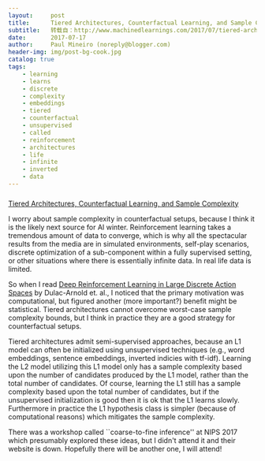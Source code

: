 ```yaml
---
layout:     post
title:      Tiered Architectures, Counterfactual Learning, and Sample Complexity
subtitle:   转载自：http://www.machinedlearnings.com/2017/07/tiered-architectures-counterfactual.html
date:       2017-07-17
author:     Paul Mineiro (noreply@blogger.com)
header-img: img/post-bg-cook.jpg
catalog: true
tags:
    - learning
    - learns
    - discrete
    - complexity
    - embeddings
    - tiered
    - counterfactual
    - unsupervised
    - called
    - reinforcement
    - architectures
    - life
    - infinite
    - inverted
    - data
---
```













### 
[Tiered Architectures, Counterfactual Learning, and Sample Complexity](http://www.machinedlearnings.com/2017/07/tiered-architectures-counterfactual.html)


I worry about sample complexity in counterfactual setups, because I think it is the likely next source for AI winter. Reinforcement learning takes a tremendous amount of data to converge, which is why all the spectacular results from the media are in simulated environments, self-play scenarios, discrete optimization of a sub-component within a fully supervised setting, or other situations where there is essentially infinite data. In real life data is limited.

So when I read [Deep Reinforcement Learning in Large Discrete Action Spaces](https://arxiv.org/abs/1512.07679) by Dulac-Arnold et. al., I noticed that the primary motivation was computational, but figured another (more important?) benefit might be statistical. Tiered architectures cannot overcome worst-case sample complexity bounds, but I think in practice they are a good strategy for counterfactual setups.

Tiered architectures admit semi-supervised approaches, because an L1 model can often be initialized using unsupervised techniques (e.g., word embeddings, sentence embeddings, inverted indicies with tf-idf). Learning the L2 model utilizing this L1 model only has a sample complexity based upon the number of candidates produced by the L1 model, rather than the total number of candidates. Of course, learning the L1 still has a sample complexity based upon the total number of candidates, but if the unsupervised initialization is good then it is ok that the L1 learns slowly. Furthermore in practice the L1 hypothesis class is simpler (because of computational reasons) which mitigates the sample complexity.

There was a workshop called ``coarse-to-fine inference'' at NIPS 2017 which presumably explored these ideas, but I didn't attend it and their website is down. Hopefully there will be another one, I will attend!












